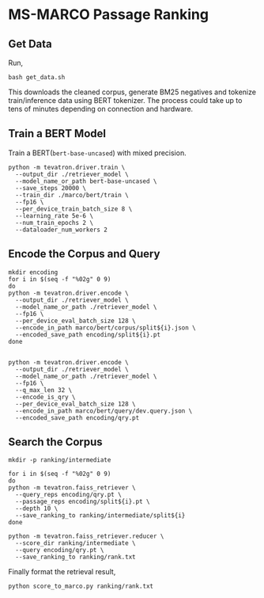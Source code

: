 # MS-MARCO Passage Ranking
## Get Data
Run,
```
bash get_data.sh
```
This downloads the cleaned corpus, generate BM25 negatives and tokenize train/inference data using BERT tokenizer. The process could take up to tens of minutes depending on connection and hardware.

## Train a BERT Model
Train a BERT(`bert-base-uncased`) with mixed precision.
```
python -m tevatron.driver.train \
  --output_dir ./retriever_model \
  --model_name_or_path bert-base-uncased \
  --save_steps 20000 \
  --train_dir ./marco/bert/train \
  --fp16 \
  --per_device_train_batch_size 8 \
  --learning_rate 5e-6 \
  --num_train_epochs 2 \
  --dataloader_num_workers 2
```

## Encode the Corpus and Query
```
mkdir encoding
for i in $(seq -f "%02g" 0 9)
do
python -m tevatron.driver.encode \
  --output_dir ./retriever_model \
  --model_name_or_path ./retriever_model \
  --fp16 \
  --per_device_eval_batch_size 128 \
  --encode_in_path marco/bert/corpus/split${i}.json \
  --encoded_save_path encoding/split${i}.pt
done


python -m tevatron.driver.encode \
  --output_dir ./retriever_model \
  --model_name_or_path ./retriever_model \
  --fp16 \
  --q_max_len 32 \
  --encode_is_qry \
  --per_device_eval_batch_size 128 \
  --encode_in_path marco/bert/query/dev.query.json \
  --encoded_save_path encoding/qry.pt
```

## Search the Corpus
```
mkdir -p ranking/intermediate

for i in $(seq -f "%02g" 0 9)
do
python -m tevatron.faiss_retriever \
  --query_reps encoding/qry.pt \
  --passage_reps encoding/split${i}.pt \
  --depth 10 \
  --save_ranking_to ranking/intermediate/split${i}
done

python -m tevatron.faiss_retriever.reducer \
  --score_dir ranking/intermediate \
  --query encoding/qry.pt \
  --save_ranking_to ranking/rank.txt
```
Finally format the retrieval result,
```
python score_to_marco.py ranking/rank.txt
```
